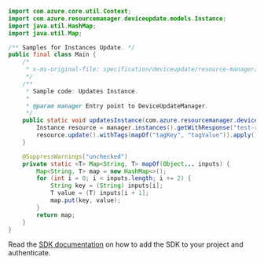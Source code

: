 ```java
import com.azure.core.util.Context;
import com.azure.resourcemanager.deviceupdate.models.Instance;
import java.util.HashMap;
import java.util.Map;

/** Samples for Instances Update. */
public final class Main {
    /*
     * x-ms-original-file: specification/deviceupdate/resource-manager/Microsoft.DeviceUpdate/preview/2022-04-01-preview/examples/Instances/Instances_Update.json
     */
    /**
     * Sample code: Updates Instance.
     *
     * @param manager Entry point to DeviceUpdateManager.
     */
    public static void updatesInstance(com.azure.resourcemanager.deviceupdate.DeviceUpdateManager manager) {
        Instance resource = manager.instances().getWithResponse("test-rg", "contoso", "blue", Context.NONE).getValue();
        resource.update().withTags(mapOf("tagKey", "tagValue")).apply();
    }

    @SuppressWarnings("unchecked")
    private static <T> Map<String, T> mapOf(Object... inputs) {
        Map<String, T> map = new HashMap<>();
        for (int i = 0; i < inputs.length; i += 2) {
            String key = (String) inputs[i];
            T value = (T) inputs[i + 1];
            map.put(key, value);
        }
        return map;
    }
}
```

Read the [SDK documentation](https://github.com/Azure/azure-sdk-for-java/blob/azure-resourcemanager-deviceupdate_1.0.0-beta.1/sdk/deviceupdate/azure-resourcemanager-deviceupdate/README.md) on how to add the SDK to your project and authenticate.

